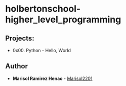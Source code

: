 # holbertonschool-higher_level_programming

## Projects:

* 0x00. Python - Hello, World

## Author
* **Marisol Ramirez Henao** - [Marisol2201](https://github.com/Marisol2201)
